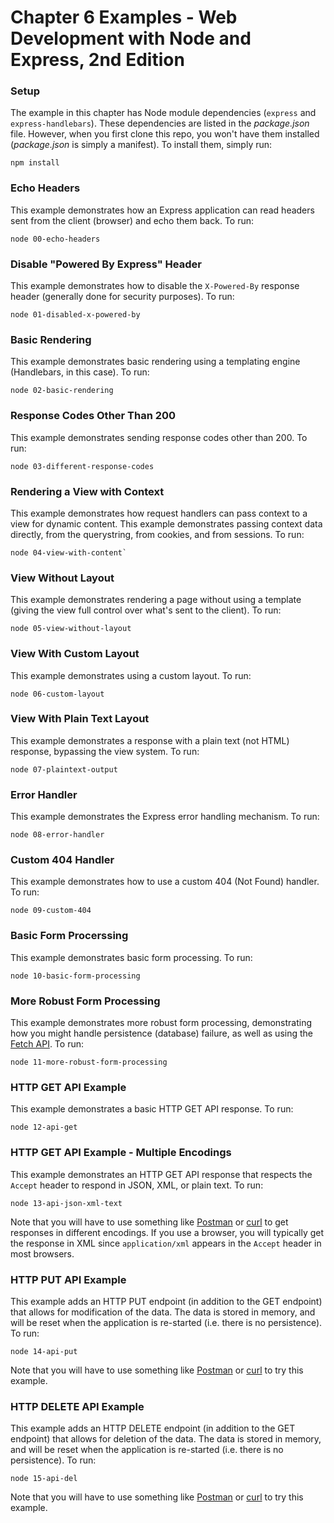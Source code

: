 # Chapter 6 Examples - Web Development with Node and Express, 2nd Edition

### Setup

The example in this chapter has Node module dependencies (`express` and `express-handlebars`).  These dependencies are listed in the _package.json_ file.  However, when you first clone this repo, you won't have them installed (_package.json_ is simply a manifest).  To install them, simply run:

```
npm install
```

### Echo Headers

This example demonstrates how an Express application can read headers sent from the client (browser) and echo them back.  To run:

```
node 00-echo-headers
```

### Disable "Powered By Express" Header

This example demonstrates how to disable the `X-Powered-By` response header (generally done for security purposes).  To run:

```
node 01-disabled-x-powered-by
```

### Basic Rendering

This example demonstrates basic rendering using a templating engine (Handlebars, in this case).  To run:

```
node 02-basic-rendering
```

### Response Codes Other Than 200

This example demonstrates sending response codes other than 200.  To run:

```
node 03-different-response-codes
```

### Rendering a View with Context

This example demonstrates how request handlers can pass context to a view for dynamic content.  This example demonstrates passing context data directly, from the querystring, from cookies, and from sessions.  To run:

```
node 04-view-with-content`
```

### View Without Layout

This example demonstrates rendering a page without using a template (giving the view full control over what's sent to the client).  To run:

```
node 05-view-without-layout
```

### View With Custom Layout

This example demonstrates using a custom layout.  To run:

```
node 06-custom-layout
```

### View With Plain Text Layout

This example demonstrates a response with a plain text (not HTML) response, bypassing the view system.  To run:

```
node 07-plaintext-output
```

### Error Handler

This example demonstrates the Express error handling mechanism.  To run:

```
node 08-error-handler
```

### Custom 404 Handler

This example demonstrates how to use a custom 404 (Not Found) handler.  To run:

```
node 09-custom-404
```

### Basic Form Procerssing

This example demonstrates basic form processing.  To run:

```
node 10-basic-form-processing
```

### More Robust Form Processing

This example demonstrates more robust form processing, demonstrating how you might handle persistence (database) failure, as well as using the [Fetch API](https://developer.mozilla.org/en-US/docs/Web/API/Fetch_API).  To run:

```
node 11-more-robust-form-processing
```

### HTTP GET API Example

This example demonstrates a basic HTTP GET API response.  To run:

```
node 12-api-get
```

### HTTP GET API Example - Multiple Encodings

This example demonstrates an HTTP GET API response that respects the `Accept` header to respond in JSON, XML, or plain text.  To run:

```
node 13-api-json-xml-text
```

Note that you will have to use something like [Postman](https://www.getpostman.com/) or [curl](https://curl.haxx.se/) to get responses in different encodings.  If you use a browser, you will typically get the response in XML since `application/xml` appears in the `Accept` header in most browsers.

### HTTP PUT API Example

This example adds an HTTP PUT endpoint (in addition to the GET endpoint) that allows for modification of the data.  The data is stored in memory, and will be reset when the application is re-started (i.e. there is no persistence).  To run:

```
node 14-api-put
```

Note that you will have to use something like [Postman](https://www.getpostman.com/) or [curl](https://curl.haxx.se/) to try this example.

### HTTP DELETE API Example

This example adds an HTTP DELETE endpoint (in addition to the GET endpoint) that allows for deletion of the data.  The data is stored in memory, and will be reset when the application is re-started (i.e. there is no persistence).  To run:

```
node 15-api-del
```

Note that you will have to use something like [Postman](https://www.getpostman.com/) or [curl](https://curl.haxx.se/) to try this example.
